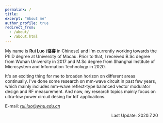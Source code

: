 ```yaml
---
permalink: /
title: 
excerpt: "About me"
author_profile: true
redirect_from: 
  - /about/
  - /about.html
---
```


My name is **Rui Luo** (**骆睿** in Chinese) and I'm currently working towards the Ph.D degree at University of Macau. Prior to that, I received B.Sc degree from Wuhan University in 2017 and M.Sc degree from Shanghai Institute of Microsystem and Information Technology in 2020.

It's an exciting thing for me to broaden horizon on different areas continually. I've done some research on mm-wave circuit in past few years, which mainly includes mm-wave reflect-type balanced vector modulator design and RF measurement. And now, my research topics mainly focus on ultra-low power circuit desing for IoT applicaitons.


E-mail: *rui.luo@whu.edu.cn*

<p align="right"> Last Update: 2020.7.20 </p>
